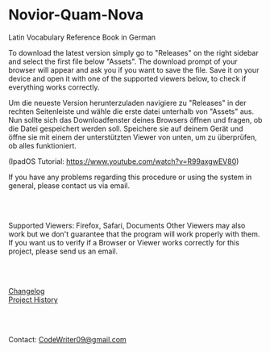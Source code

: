 # Novior-Quam-Nova
Latin Vocabulary Reference Book in German

To download the latest version simply go to "Releases" on the right sidebar and select the first file below "Assets". The download prompt of your browser will appear and ask you if you want to save the file. Save it on your device and open it with one of the supported viewers below, to check if everything works correctly.

Um die neueste Version herunterzuladen navigiere zu "Releases" in der rechten Seitenleiste und wähle die erste datei unterhalb von "Assets" aus. Nun sollte sich das Downloadfenster deines Browsers öffnen und fragen, ob die Datei gespeichert werden soll. Speichere sie auf deinem Gerät und öffne sie mit einem der unterstützten Viewer von unten, um zu überprüfen, ob alles funktioniert.

(IpadOS Tutorial: https://www.youtube.com/watch?v=R99axgwEV80)

If you have any problems regarding this procedure or using the system in general, please contact us via email.

<br></br>

Supported Viewers:
Firefox, Safari, Documents
Other Viewers may also work but we don't guarantee that the program will work properly with them.
If you want us to verify if a Browser or Viewer works correctly for this project, please send us an email.

<br></br>

<a href="https://github.com/CodeWriter09/Novior-Quam-Nova/wiki/Changelog">Changelog</a>
<br>
<a href="https://github.com/CodeWriter09/Novior-Quam-Nova/wiki/History">Project History</a>

<br></br>

Contact:
CodeWriter09@gmail.com
